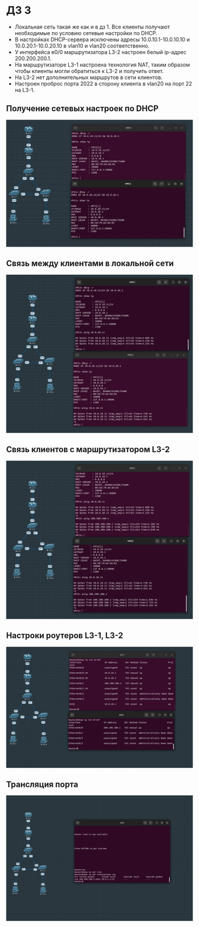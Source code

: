 # ДЗ 3

- Локальная сеть такая же как и в дз 1. Все клиенты получают необходимые по условию сетевые настройки по DHCP. 
- В настройках DHCP-сервера исключены адресы 10.0.10.1-10.0.10.10 и 10.0.20.1-10.0.20.10 в vlan10 и vlan20 соответственно.
- У интерфейса e0/0 маршрутизатора L3-2 настроен белый ip-адрес 200.200.200.1.
- На маршрутизаторе L3-1 настроена технология NAT, таким образом чтобы клиенты могли обратиться к L3-2 и получить ответ.
- На L3-2 нет дополнительных маршрутов в сети клиентов.
- Настроен проброс порта 2022 в сторону клиента в vlan20 на порт 22 на L3-1.

## Получение сетевых настроек по DHCP
![](screens/dhcp.png)

## Связь между клиентами в локальной сети

![](screens/ping_local.png)

## Связь клиентов с маршрутизатором L3-2

![](screens/ping_remote.png)

## Настроки роутеров L3-1, L3-2

![](screens/ip_int.png)

## Трансляция порта

![](screens/port_translation.png)